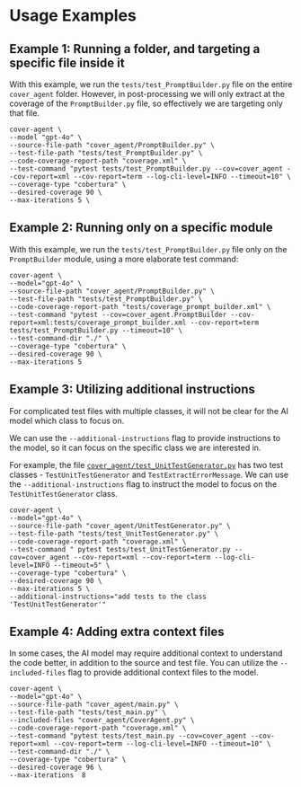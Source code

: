 # Usage Examples

## Example 1: Running a folder, and targeting a specific file inside it
With this example, we run the `tests/test_PromptBuilder.py` file on the entire `cover_agent` folder. 
However, in post-processing we will only extract at the coverage of the `PromptBuilder.py` file, so effectively we are targeting only that file.

```shell
cover-agent \ 
--model "gpt-4o" \
--source-file-path "cover_agent/PromptBuilder.py" \
--test-file-path "tests/test_PromptBuilder.py" \
--code-coverage-report-path "coverage.xml" \
--test-command "pytest tests/test_PromptBuilder.py --cov=cover_agent --cov-report=xml --cov-report=term --log-cli-level=INFO --timeout=10" \
--coverage-type "cobertura" \
--desired-coverage 90 \
--max-iterations 5 \ 
```

## Example 2: Running only on a specific module

With this example, we run the `tests/test_PromptBuilder.py` file only on the `PromptBuilder` module, using a more elaborate test command:
```shell
cover-agent \
--model="gpt-4o" \
--source-file-path "cover_agent/PromptBuilder.py" \
--test-file-path "tests/test_PromptBuilder.py" \
--code-coverage-report-path "tests/coverage_prompt_builder.xml" \
--test-command "pytest --cov=cover_agent.PromptBuilder --cov-report=xml:tests/coverage_prompt_builder.xml --cov-report=term tests/test_PromptBuilder.py --timeout=10" \
--test-command-dir "./" \
--coverage-type "cobertura" \
--desired-coverage 90 \
--max-iterations 5
```

## Example 3: Utilizing additional instructions
For complicated test files with multiple classes, it will not be clear for the AI model which class to focus on.

We can use the `--additional-instructions` flag to provide instructions to the model, so it can focus on the specific class we are interested in.

For example, the file [`cover_agent/test_UnitTestGenerator.py`](../tests/test_UnitTestGenerator.py) has two test classes - `TestUnitTestGenerator` and `TestExtractErrorMessage`.
We can use the `--additional-instructions` flag to instruct the model to focus on the `TestUnitTestGenerator` class.

```shell
cover-agent \
--model="gpt-4o" \
--source-file-path "cover_agent/UnitTestGenerator.py" \
--test-file-path "tests/test_UnitTestGenerator.py" \
--code-coverage-report-path "coverage.xml" \
--test-command " pytest tests/test_UnitTestGenerator.py --cov=cover_agent --cov-report=xml --cov-report=term --log-cli-level=INFO --timeout=5" \
--coverage-type "cobertura" \
--desired-coverage 90 \
--max-iterations 5 \
--additional-instructions="add tests to the class 'TestUnitTestGenerator'"
```

## Example 4: Adding extra context files
In some cases, the AI model may require additional context to understand the code better, in addition to the source and test file.
You can utilize the `--included-files` flag to provide additional context files to the model.

```shell
cover-agent \
--model="gpt-4o" \
--source-file-path "cover_agent/main.py" \
--test-file-path "tests/test_main.py" \
--included-files "cover_agent/CoverAgent.py" \
--code-coverage-report-path "coverage.xml" \
--test-command "pytest tests/test_main.py --cov=cover_agent --cov-report=xml --cov-report=term --log-cli-level=INFO --timeout=10" \
--test-command-dir "./" \
--coverage-type "cobertura" \
--desired-coverage 96 \
--max-iterations  8
```

